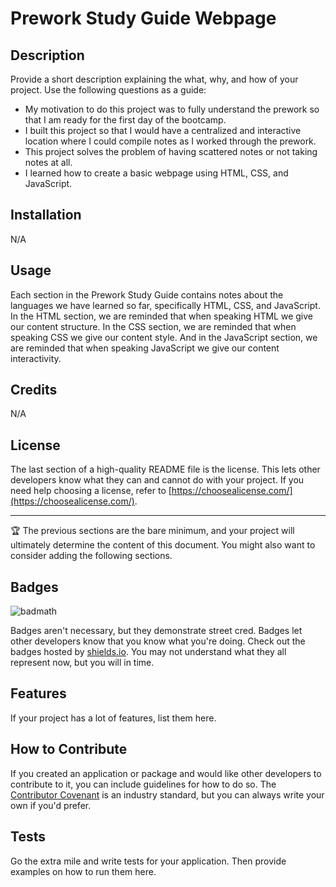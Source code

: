 # Prework Study Guide Webpage

## Description

Provide a short description explaining the what, why, and how of your project. Use the following questions as a guide:

- My motivation to do this project was to fully understand the prework so that I am ready for the first day of the bootcamp.
- I built this project so that I would have a centralized and interactive location where I could compile notes as I worked through the prework.
- This project solves the problem of having scattered notes or not taking notes at all.
- I learned how to create a basic webpage using HTML, CSS, and JavaScript.

## Installation

N/A

## Usage

Each section in the Prework Study Guide contains notes about the languages we have learned so far, specifically HTML, CSS, and JavaScript. In the HTML section, we are reminded that when speaking HTML we give our content structure. In the CSS section, we are reminded that when speaking CSS we give our content style. And in the JavaScript section, we are reminded that when speaking JavaScript we give our content interactivity.

## Credits

N/A

## License

The last section of a high-quality README file is the license. This lets other developers know what they can and cannot do with your project. If you need help choosing a license, refer to [https://choosealicense.com/](https://choosealicense.com/).

---

🏆 The previous sections are the bare minimum, and your project will ultimately determine the content of this document. You might also want to consider adding the following sections.

## Badges

![badmath](https://img.shields.io/github/languages/top/nielsenjared/badmath)

Badges aren't necessary, but they demonstrate street cred. Badges let other developers know that you know what you're doing. Check out the badges hosted by [shields.io](https://shields.io/). You may not understand what they all represent now, but you will in time.

## Features

If your project has a lot of features, list them here.

## How to Contribute

If you created an application or package and would like other developers to contribute to it, you can include guidelines for how to do so. The [Contributor Covenant](https://www.contributor-covenant.org/) is an industry standard, but you can always write your own if you'd prefer.

## Tests

Go the extra mile and write tests for your application. Then provide examples on how to run them here.